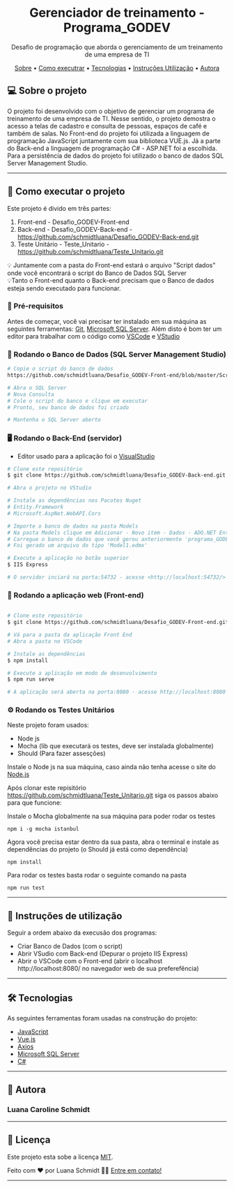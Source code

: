 <h1 align="center">Gerenciador de treinamento - Programa_GODEV</h1>

<p align="center">Desafio de programação que aborda o gerenciamento de um treinamento de uma empresa de TI</p>

<p align="center">
 <a href="#-sobre">Sobre</a> •
 <a href="#-como-executar-o-projeto">Como executrar</a> • 
 <a href="#-tecnologias">Tecnologias</a> • 
 <a href="#-instruções-utilização">Instruções Utilização</a> • 
 <a href="#-autora">Autora</a>
</p>


## 💻 Sobre o projeto

O projeto foi desenvolvido com o objetivo de gerenciar um programa de treinamento de uma empresa de TI. Nesse sentido, o projeto demostra o acesso a telas de cadastro e consulta de pessoas, espaços de café e também de salas. No Front-end do projeto foi utilizada a linguagem de programação JavaScript juntamente com sua biblioteca VUE.js. Já a parte do Back-end a linguagem de programação C# - ASP.NET foi a escolhida. Para a persistência de dados do projeto foi utilizado o banco de dados SQL Server Management Studio.

---

## 🚀 Como executar o projeto

Este projeto é divido em três partes:

1. Front-end - Desafio_GODEV-Front-end  <br>
2. Back-end - Desafio_GODEV-Back-end - https://github.com/schmidtluana/Desafio_GODEV-Back-end.git <br>
3. Teste Unitário - Teste_Unitario - https://github.com/schmidtluana/Teste_Unitario.git <br>

💡 Juntamente com a pasta do Front-end estará o arquivo "Script dados" onde você encontrará o script do Banco de Dados SQL Server <br>
💡Tanto o Front-end quanto o Back-end precisam que o Banco de dados esteja sendo executado para funcionar.

### 📌 Pré-requisitos

Antes de começar, você vai precisar ter instalado em sua máquina as seguintes ferramentas:
[Git](https://git-scm.com), [Microsoft SQL Server](https://www.microsoft.com/pt-br/sql-server/sql-server-downloads). 
Além disto é bom ter um editor para trabalhar com o código como [VSCode](https://code.visualstudio.com/) e [VStudio](https://visualstudio.microsoft.com/pt-br/vs/)

### 🎲 Rodando o Banco de Dados (SQL Server Management Studio)

```bash
# Copie o script do banco de dados 
https://github.com/schmidtluana/Desafio_GODEV-Front-end/blob/master/Script%20dados

# Abra o SQL Server
# Nova Consulta
# Cole o script do banco e clique em executar
# Pronto, seu banco de dados foi criado

# Mantenha o SQL Server aberto
```

### 🖥️ Rodando o Back-End (servidor)

- Editor usado para a aplicação foi o [VisualStudio](https://visualstudio.microsoft.com/pt-br/vs/)

```bash
# Clone este repositório
$ git clone https://github.com/schmidtluana/Desafio_GODEV-Back-end.git

# Abra o projeto no VStudio

# Instale as dependências nos Pacotes Nuget
# Entity.Framework
# Microsoft.AspNet.WebAPI.Cors

# Importe o banco de dados na pasta Models
# Na pasta Models clique em Adicionar - Novo item - Dados - ADO.NET Entity DataModel
# Carregue o banco de dados que você gerou anteriormente 'programa_GODEV'
# Foi gerado um arquivo do tipo 'Model1.edmx'

# Execute a aplicação no botão superior
$ IIS Express 

# O servidor inciará na porta:54732 - acesse <http://localhost:54732/>
```

### 🧭 Rodando a aplicação web (Front-end)
```bash

# Clone este repositório
$ git clone https://github.com/schmidtluana/Desafio_GODEV-Front-end.git

# Vá para a pasta da aplicação Front End
# Abra a pasta no VSCode

# Instale as dependências
$ npm install

# Execute a aplicação em modo de desenvolvimento
$ npm run serve

# A aplicação será aberta na porta:8080 - acesse http://localhost:8080

```
### ⚙️ Rodando os Testes Unitários 

Neste projeto foram usados:

- Node js
- Mocha (lib que executará os testes, deve ser instalada globalmente)
- Should (Para fazer assesções)

Instale o Node js na sua máquina, caso ainda não tenha acesse o site do [Node.js](https://nodejs.org/en/)

Após clonar este repisitório https://github.com/schmidtluana/Teste_Unitario.git siga os passos abaixo para que funcione:

Instale o Mocha globalmente na sua máquina para poder rodar os testes
```
npm i -g mocha istanbul
```
Agora você precisa estar dentro da sua pasta, abra o terminal e instale as dependências do projeto (o Should já está como dependência)
```
npm install
```
Para rodar os testes basta rodar o seguinte comando na pasta
```
npm run test
```
---

## 📃 Instruções de utilização

Seguir a ordem abaixo da execusão dos programas:
- Criar Banco de Dados (com o script)<br>
- Abrir VSudio com Back-end (Depurar o projeto IIS Express)<br>
- Abrir o VSCode com o Front-end (abrir o localhost http://localhost:8080/ no navegador web de sua preferefência)

---

## 🛠 Tecnologias

As seguintes ferramentas foram usadas na construção do projeto:

- [JavaScript](https://www.javascript.com/)
- [Vue.js](https://vuejs.org/)
- [Axios](https://github.com/axios/axios)
- [Microsoft SQL Server](https://www.microsoft.com/pt-br/sql-server/sql-server-downloads)
- [C#](https://docs.microsoft.com/pt-br/dotnet/csharp/)

---

## 🦸 Autora
 <h3> Luana Caroline Schmidt </h3>
 
---

## 📝 Licença

Este projeto esta sobe a licença [MIT](./LICENSE).

Feito com ❤️ por Luana Schmidt 👋🏽 [Entre em contato!](https://www.linkedin.com/in/luana-schmidt-5103551b9/)

---


